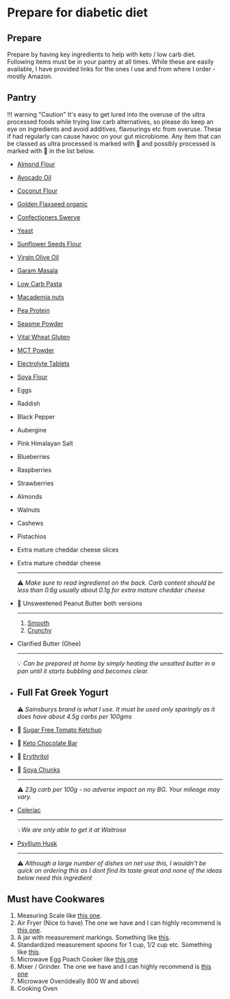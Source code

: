 # Prepare for diabetic diet

## Prepare

Prepare by having key ingredients to help with keto / low carb diet. Following items must be in your pantry at all times. While these are easily available, I have provided links for the ones I use and from where I order - mostly Amazon.

## Pantry

!!! warning "Caution"
    It's easy to get lured into the overuse of the ultra processed foods while trying low carb alternatives, so please do keep an eye on ingredients and avoid additives, flavourings etc from overuse. These if had regularly can cause havoc on your gut microbiome. Any item that can be classed as ultra processed is marked with :red_circle: and possibly processed is marked with :small_orange_diamond: in the list below.
<div class="grid cards" markdown>

-   [Almond Flour](https://kutt.it/almondflour_uk) 
-   [Avocado Oil](https://kutt.it/avacado_oil)
-   [Coconut Flour](https://kutt.it/coconut_flour)
-   [Golden Flaxseed organic](https://kutt.it/golden_flaxseed)
-   [Confectioners Swerve](https://kutt.it/swerve)
-   [Yeast](https://kutt.it/yeast)
-   [Sunflower Seeds Flour](https://kutt.it/sunflower_seed_flour)
-   [Virgin Olive Oil](https://kutt.it/extra_)
-   [Garam Masala](https://kutt.it/garam_masala)
-   [Low Carb Pasta](https://kutt.it/low_carb_pasta)
-   [Macademia nuts](https://kutt.it/macademia_nuts)
-   [Pea Protein](https://kutt.it/pea-protein)
-   [Seasme Powder](https://kutt.it/seasme_powder)
-   [Vital Wheat Gluten](https://kutt.it/wheat-gluten)
-   [MCT Powder](https://kutt.it/mct_powder)
-   [Electrolyte Tablets](https://kutt.it/electrolyte_tablets)
-   [Soya Flour](https://kutt.it/soya_flour)
-   Eggs
-   Raddish 
-   Black Pepper
-   Aubergine
-   Pink Himalayan Salt
-   Blueberries
-   Raspberries
-   Strawberries
-   Almonds
-   Walnuts
-   Cashews 
-   Pistachios
-   Extra mature cheddar cheese slices
-   Extra mature cheddar cheese

	--- 

	:warning: *Make sure to read ingredienst on the back. Carb content should be less than 0.6g usually about 0.1g for extra mature cheddar cheese*

-   :small_orange_diamond: Unsweetened Peanut Butter both versions

	---

	1. [Smooth](https://kutt.it/smooth_peanut_butter) 
	2. [Crunchy](https://kutt.it/crunchy_peanut_butter)

-   Clarified Butter (Ghee) 

	--- 
	
	:bulb: *Can be prepared at home by simply heating the unsalted butter in a pan until it starts bubbling and becomes clear.*

-   Full Fat Greek Yogurt 
	--- 
	
	:warning: *Sainsburys brand is what I use. It must be used only sparingly as it does have about 4.5g carbs per 100gms*

-   :red_circle: [Sugar Free Tomato Ketchup](https://kutt.it/sugar_free_tomato_ketchup)
-   :red_circle: [Keto Chocolate Bar](https://kutt.it/keto_choc_bar)
-   :small_orange_diamond: [Erythritol](https://kutt.it/erythritol)
-   :small_orange_diamond: [Soya Chunks](https://kutt.it/soya_chunks)

	---
	
	:warning: *23g carb per 100g - no adverse impact on my BG. Your mileage may vary.*

-   [Celeriac](https://kutt.it/chopped_celeriac) 
	
	--- 
	
	:bulb:*We are only able to get it at Waitrose*

-   [Psyllium Husk](https://kutt.it/psyllium_husk) 
	
	--- 
	
	:warning: *Although a large number of dishes on net use this, I wouldn't be quick on ordering this as I dont find its taste great and none of the ideas below need this ingredient*

</div>

## Must have Cookwares

1. Measuring Scale like [this one](https://kutt.it/measuring_scale).
2. Air Fryer (Nice to have) The one we have and I can highly recommend is [this one](https://www.argos.co.uk/product/1166039).
3. A jar with measurement markings. Something like [this](https://kutt.it/measure_beaker).
4. Standardized measurement spoons for 1 cup, 1/2 cup etc. Something like [this](https://kutt.it/measurement_cup_spoon).
5. Microwave Egg Poach Cooker like [this one](https://kutt.it/sistema_egg)
6. Mixer / Grinder. The one we have and I can highly recommend is [this one](https://www.argos.co.uk/product/8394402)
7. Microwave Oven(ideally 800 W and above)
8. Cooking Oven